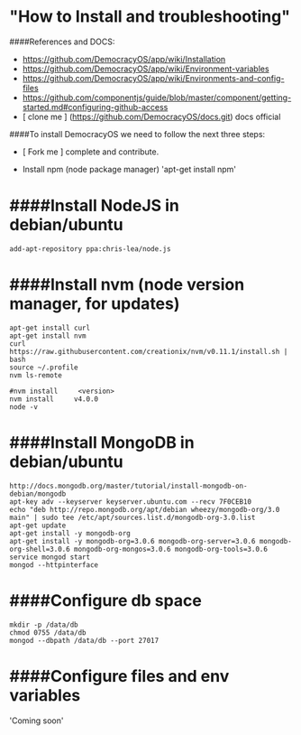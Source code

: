 "How to Install and troubleshooting"
========================================

####References and DOCS:

* https://github.com/DemocracyOS/app/wiki/Installation
* https://github.com/DemocracyOS/app/wiki/Environment-variables
* https://github.com/DemocracyOS/app/wiki/Environments-and-config-files
* https://github.com/componentjs/guide/blob/master/component/getting-started.md#configuring-github-access
* [ clone me ] (https://github.com/DemocracyOS/docs.git) docs official

####To install DemocracyOS we need to follow the next three steps:

  * [ Fork me ] complete and contribute.
  
  * Install npm (node package manager)
    'apt-get install npm'

####Install NodeJS in debian/ubuntu
=================================
 ```
 add-apt-repository ppa:chris-lea/node.js  
 ```
 
####Install nvm (node version manager, for updates)
================================================
 
 ```
 apt-get install curl
 apt-get install nvm
 curl https://raw.githubusercontent.com/creationix/nvm/v0.11.1/install.sh | bash
 source ~/.profile
 nvm ls-remote
 
 #nvm install     <version>
 nvm install     v4.0.0
 node -v
 ```
####Install MongoDB in debian/ubuntu
=================================
 ```
 http://docs.mongodb.org/master/tutorial/install-mongodb-on-debian/mongodb
 apt-key adv --keyserver keyserver.ubuntu.com --recv 7F0CEB10
 echo "deb http://repo.mongodb.org/apt/debian wheezy/mongodb-org/3.0 main" | sudo tee /etc/apt/sources.list.d/mongodb-org-3.0.list
 apt-get update
 apt-get install -y mongodb-org
 apt-get install -y mongodb-org=3.0.6 mongodb-org-server=3.0.6 mongodb-org-shell=3.0.6 mongodb-org-mongos=3.0.6 mongodb-org-tools=3.0.6
 service mongod start
 mongod --httpinterface
 ```
 
####Configure db space
===================
 ```
 mkdir -p /data/db
 chmod 0755 /data/db
 mongod --dbpath /data/db --port 27017
 ```
 
####Configure files and env variables
==================================
  
'Coming soon'
